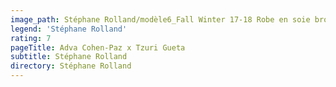 ```yaml
---
image_path: Stéphane Rolland/modèle6_Fall Winter 17-18 Robe en soie brodée de masques africains en silicone Or patiné.jpg
legend: 'Stéphane Rolland'
rating: 7
pageTitle: Adva Cohen-Paz x Tzuri Gueta
subtitle: Stéphane Rolland
directory: Stéphane Rolland
---
```


